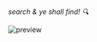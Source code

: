 *search & ye shall find! 🔍*

![preview](https://user-images.githubusercontent.com/96253880/169636021-f6ba4786-042b-4f8d-8a6c-5c2c1e759780.gif)


